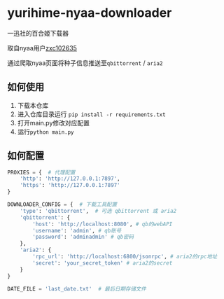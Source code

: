 # yurihime-nyaa-downloader

一迅社的百合姬下载器

取自nyaa用户[zxc102635](https://nyaa.si/user/zxc102635)

通过爬取nyaa页面将种子信息推送至`qbittorrent` / `aria2`

## 如何使用
1. 下载本仓库
2. 进入仓库目录运行 `pip install -r requirements.txt`
3. 打开main.py修改对应配置
4. 运行`python main.py`

## 如何配置

```python
PROXIES = {  # 代理配置
    'http': 'http://127.0.0.1:7897',
    'https': 'http://127.0.0.1:7897'
}

DOWNLOADER_CONFIG = {  # 下载工具配置
    'type': 'qbittorrent',  # 可选 qbittorrent 或 aria2
    'qbittorrent': {
        'host': 'http://localhost:8080', # qb的webAPI
        'username': 'admin', # qb账号
        'password': 'adminadmin' # qb密码
    },
    'aria2': {
        'rpc_url': 'http://localhost:6800/jsonrpc', # aria2的rpc地址
        'secret': 'your_secret_token' # aria2的secret
    }
}

DATE_FILE = 'last_date.txt'  # 最后日期存储文件
```